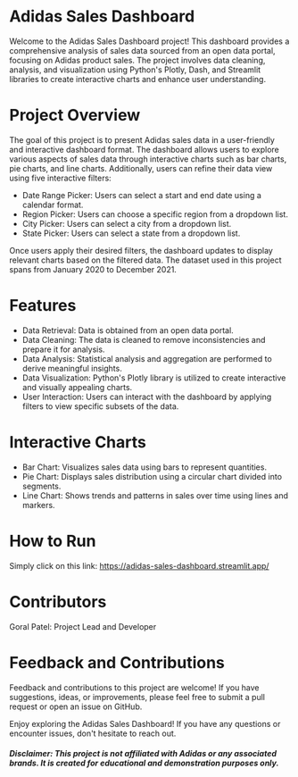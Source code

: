 # Adidas Sales Dashboard
Welcome to the Adidas Sales Dashboard project! This dashboard provides a comprehensive analysis of sales data sourced from an open data portal, focusing on Adidas product sales. The project involves data cleaning, analysis, and visualization using Python's Plotly, Dash, and Streamlit libraries to create interactive charts and enhance user understanding.

# Project Overview
The goal of this project is to present Adidas sales data in a user-friendly and interactive dashboard format. The dashboard allows users to explore various aspects of sales data through interactive charts such as bar charts, pie charts, and line charts. Additionally, users can refine their data view using five interactive filters:
- Date Range Picker: Users can select a start and end date using a calendar format.
- Region Picker: Users can choose a specific region from a dropdown list.
- City Picker: Users can select a city from a dropdown list.
- State Picker: Users can select a state from a dropdown list.

Once users apply their desired filters, the dashboard updates to display relevant charts based on the filtered data. The dataset used in this project spans from January 2020 to December 2021.

# Features
- Data Retrieval: Data is obtained from an open data portal.
- Data Cleaning: The data is cleaned to remove inconsistencies and prepare it for analysis.
- Data Analysis: Statistical analysis and aggregation are performed to derive meaningful insights.
- Data Visualization: Python's Plotly library is utilized to create interactive and visually appealing charts.
- User Interaction: Users can interact with the dashboard by applying filters to view specific subsets of the data.

# Interactive Charts
- Bar Chart: Visualizes sales data using bars to represent quantities.
- Pie Chart: Displays sales distribution using a circular chart divided into segments.
- Line Chart: Shows trends and patterns in sales over time using lines and markers.

# How to Run
Simply click on this link: https://adidas-sales-dashboard.streamlit.app/

# Contributors
Goral Patel: Project Lead and Developer

# Feedback and Contributions
Feedback and contributions to this project are welcome! If you have suggestions, ideas, or improvements, please feel free to submit a pull request or open an issue on GitHub.

Enjoy exploring the Adidas Sales Dashboard! If you have any questions or encounter issues, don't hesitate to reach out.

##### Disclaimer: This project is not affiliated with Adidas or any associated brands. It is created for educational and demonstration purposes only.
